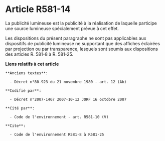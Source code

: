# Article R581-14

La publicité lumineuse est la publicité à la réalisation de laquelle participe une source lumineuse spécialement prévue à cet
effet.

Les dispositions du présent paragraphe ne sont pas applicables aux dispositifs de publicité lumineuse ne supportant que des
affiches éclairées par projection ou par transparence, lesquels sont soumis aux dispositions des articles R. 581-8 à R.
581-25.

**Liens relatifs à cet article**

	**Anciens textes**:

	  - Décret n°80-923 du 21 novembre 1980 - art. 12 (Ab)

	**Codifié par**:

	  - Décret n°2007-1467 2007-10-12 JORF 16 octobre 2007

	**Cité par**:

	  - Code de l'environnement - art. R581-10 (V)

	**Cite**:

	  - Code de l'environnement R581-8 à R581-25
